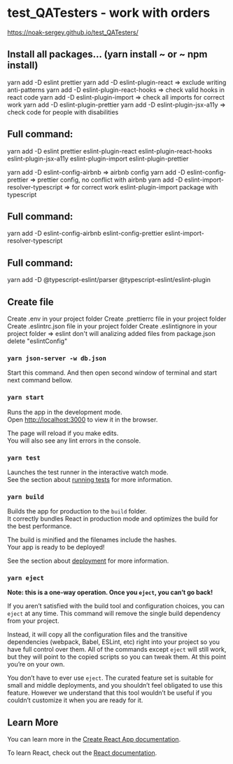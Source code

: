# test_QATesters - work with orders

https://noak-sergey.github.io/test_QATesters/

## Install all packages... (yarn install ~ or ~ npm install)

yarn add -D eslint prettier
yarn add -D eslint-plugin-react => exclude writing anti-patterns
yarn add -D eslint-plugin-react-hooks => check valid hooks in react code
yarn add -D eslint-plugin-import => check all imports for correct work
yarn add -D eslint-plugin-prettier
yarn add -D eslint-plugin-jsx-a11y => check code for people with disabilities

## Full command:

yarn add -D eslint prettier eslint-plugin-react eslint-plugin-react-hooks eslint-plugin-jsx-a11y eslint-plugin-import eslint-plugin-prettier

yarn add -D eslint-config-airbnb => airbnb config
yarn add -D eslint-config-prettier => prettier config, no conflict with airbnb
yarn add -D eslint-import-resolver-typescript => for correct work eslint-plugin-import package with typescript

## Full command:

yarn add -D eslint-config-airbnb eslint-config-prettier eslint-import-resolver-typescript

## Full command:

yarn add -D @typescript-eslint/parser @typescript-eslint/eslint-plugin

## Create file

Create .env in your project folder
Create .prettierrc file in your project folder
Create .eslintrc.json file in your project folder
Create .eslintignore in your project folder => eslint don't will analizing added files
from package.json delete "eslintConfig"

### `yarn json-server -w db.json`

Start this command. And then open second window of terminal and start next command bellow.

### `yarn start`

Runs the app in the development mode.\
Open [http://localhost:3000](http://localhost:3000) to view it in the browser.

The page will reload if you make edits.\
You will also see any lint errors in the console.

### `yarn test`

Launches the test runner in the interactive watch mode.\
See the section about [running tests](https://facebook.github.io/create-react-app/docs/running-tests) for more information.

### `yarn build`

Builds the app for production to the `build` folder.\
It correctly bundles React in production mode and optimizes the build for the best performance.

The build is minified and the filenames include the hashes.\
Your app is ready to be deployed!

See the section about [deployment](https://facebook.github.io/create-react-app/docs/deployment) for more information.

### `yarn eject`

**Note: this is a one-way operation. Once you `eject`, you can’t go back!**

If you aren’t satisfied with the build tool and configuration choices, you can `eject` at any time. This command will remove the single build dependency from your project.

Instead, it will copy all the configuration files and the transitive dependencies (webpack, Babel, ESLint, etc) right into your project so you have full control over them. All of the commands except `eject` will still work, but they will point to the copied scripts so you can tweak them. At this point you’re on your own.

You don’t have to ever use `eject`. The curated feature set is suitable for small and middle deployments, and you shouldn’t feel obligated to use this feature. However we understand that this tool wouldn’t be useful if you couldn’t customize it when you are ready for it.

## Learn More

You can learn more in the [Create React App documentation](https://facebook.github.io/create-react-app/docs/getting-started).

To learn React, check out the [React documentation](https://reactjs.org/).
